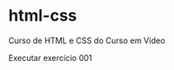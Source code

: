 # html-css
 Curso de HTML e CSS do Curso em Video

 <a hef="https://valdirtec.github.io/html-css/exercicio/ex001/index.html">Executar exercício 001</a>